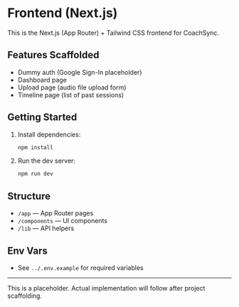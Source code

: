 # Frontend (Next.js)

This is the Next.js (App Router) + Tailwind CSS frontend for CoachSync.

## Features Scaffolded
- Dummy auth (Google Sign-In placeholder)
- Dashboard page
- Upload page (audio file upload form)
- Timeline page (list of past sessions)

## Getting Started

1. Install dependencies:
   ```sh
   npm install
   ```
2. Run the dev server:
   ```sh
   npm run dev
   ```

## Structure
- `/app` — App Router pages
- `/components` — UI components
- `/lib` — API helpers

## Env Vars
- See `../.env.example` for required variables

---

This is a placeholder. Actual implementation will follow after project scaffolding.
